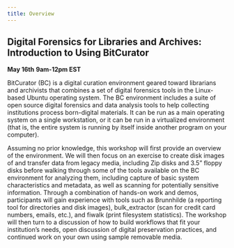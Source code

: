 ```yaml
---
title: Overview
---
```


## Digital Forensics for Libraries and Archives: Introduction to Using BitCurator

**May 16th**
**9am-12pm EST**


BitCurator (BC) is a digital curation environment geared toward librarians and archivists that combines a set of digital forensics tools in the Linux-based Ubuntu operating system. The BC environment includes a suite of open source digital forensics and data analysis tools to help collecting institutions process born-digital materials. It can be run as a main operating system on a single workstation, or it can be run in a virtualized environment (that is, the entire system is running by itself inside another program on your computer).

Assuming no prior knowledge, this workshop will first provide an overview of the environment. We will then focus on an exercise to create disk images of and transfer data from legacy media, including Zip disks and 3.5” floppy disks before walking through some of the tools available on the BC environment for analyzing them, including capture of basic system characteristics and metadata, as well as scanning for potentially sensitive information. Through a combination of hands-on work and demos, participants will gain experience with tools such as Brunnhilde (a reporting tool for directories and disk images), bulk_extractor (scan for credit card numbers, emails, etc.), and fiwalk (print filesystem statistics). The workshop will then turn to a discussion of how to build workflows that fit your institution’s needs, open discussion of digital preservation practices, and continued work on your own using sample removable media.
	

